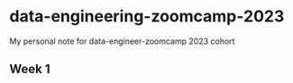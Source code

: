 # data-engineering-zoomcamp-2023
My personal note for data-engineer-zoomcamp 2023 cohort

## Week 1
